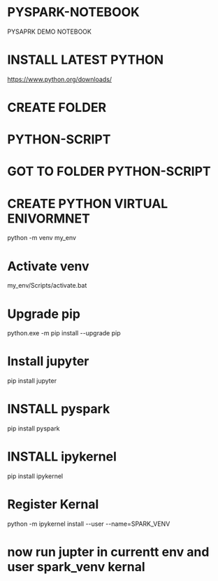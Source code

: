 # PYSPARK-NOTEBOOK
PYSAPRK DEMO NOTEBOOK

# INSTALL LATEST PYTHON
https://www.python.org/downloads/

# CREATE FOLDER 
# PYTHON-SCRIPT

# GOT TO  FOLDER PYTHON-SCRIPT
# CREATE PYTHON VIRTUAL ENIVORMNET 
python -m venv my_env

# Activate venv
my_env/Scripts/activate.bat

# Upgrade pip 
python.exe -m pip install --upgrade pip

# Install jupyter
pip install jupyter

# INSTALL pyspark
pip install pyspark 

# INSTALL ipykernel
pip install ipykernel

# Register Kernal 
python -m ipykernel install --user --name=SPARK_VENV

# now run jupter in currentt env and user spark_venv kernal

